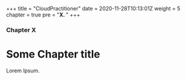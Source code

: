 +++
title = "CloudPractitioner"
date = 2020-11-28T10:13:01Z
weight = 5
chapter = true
pre = "<b>X. </b>"
+++

### Chapter X

# Some Chapter title

Lorem Ipsum.